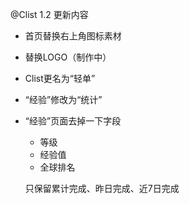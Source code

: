@Clist 1.2 更新内容

- 首页替换右上角图标素材

- 替换LOGO（制作中）

- Clist更名为“轻单”

- “经验”修改为“统计”

- “经验”页面去掉一下字段

  - 等级
  - 经验值
  - 全球排名

  只保留累计完成、昨日完成、近7日完成

